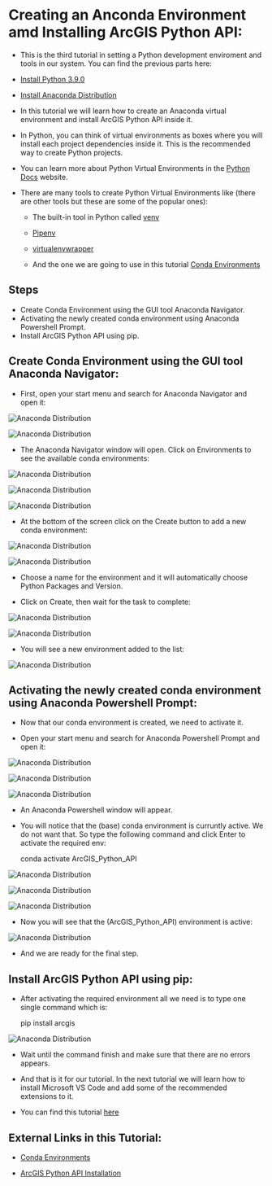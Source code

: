 # Creating an Anconda Environment amd Installing ArcGIS Python API:

* This is the third tutorial in setting a Python development enviroment and tools in our system. You can find the previous parts here:

* [Install Python 3.9.0](../1-Installing_Python/python.md)

* [Install Anaconda Distribution](../2-Installing_Anaconda/anaconda.md) 

* In this tutorial we will learn how to create an Anaconda virtual environment and install ArcGIS Python API inside it.

* In Python, you can think of virtual environments as boxes where you will install each project dependencies inside it. This is the recommended way to create Python projects.

* You can learn more about Python Virtual Environments in the [Python Docs](https://docs.python.org/3/library/venv.html) website.

* There are many tools to create Python Virtual Environments like (there are other tools but these are some of the popular ones):

  * The built-in tool in Python called [venv](https://docs.python.org/3/library/venv.html)
  
  * [Pipenv](https://pipenv.pypa.io/en/latest/)
  
  * [virtualenvwrapper](https://virtualenvwrapper.readthedocs.io/en/latest/)
  
  * And the one we are going to use in this tutorial [Conda Environments](https://docs.conda.io/projects/conda/en/latest/user-guide/tasks/manage-environments.html)


## Steps

* Create Conda Environment using the GUI tool Anaconda Navigator.
* Activating the newly created conda environment using Anaconda Powershell Prompt.
* Install ArcGIS Python API using pip.


## Create Conda Environment using the GUI tool Anaconda Navigator:

* First, open your start menu and search for Anaconda Navigator and open it:

![Anaconda Distribution](./images/image1.jpg)

![Anaconda Distribution](./images/image2.jpg)

* The Anaconda Navigator window will open. Click on Environments to see the available conda environments:

![Anaconda Distribution](./images/image3.jpg)

![Anaconda Distribution](./images/image4.jpg)

![Anaconda Distribution](./images/image5.jpg)

* At the bottom of the screen click on the Create button to add a new conda environment:

![Anaconda Distribution](./images/image5.jpg)

![Anaconda Distribution](./images/image6.jpg)

* Choose a name for the environment and it will automatically choose Python Packages and Version.

* Click on Create, then wait for the task to complete:

![Anaconda Distribution](./images/image7.jpg)

![Anaconda Distribution](./images/image8.jpg)

* You will see a new environment added to the list:

![Anaconda Distribution](./images/image9.jpg)


## Activating the newly created conda environment using Anaconda Powershell Prompt:

* Now that our conda environment is created, we need to activate it.

* Open your start menu and search for Anaconda Powershell Prompt and open it:

![Anaconda Distribution](./images/image10.jpg)

![Anaconda Distribution](./images/image11.jpg)

![Anaconda Distribution](./images/image12.jpg)

* An Anaconda Powershell window will appear.

* You will notice that the (base) conda environment is curruntly active. We do not want that. So type the following command and click Enter to activate the required env:

    conda activate ArcGIS_Python_API

![Anaconda Distribution](./images/image13.jpg)

![Anaconda Distribution](./images/image14.jpg)

![Anaconda Distribution](./images/image15.jpg)

* Now you will see that the (ArcGIS_Python_API) environment is active:

![Anaconda Distribution](./images/image16.jpg)

* And we are ready for the final step.


## Install ArcGIS Python API using pip:

* After activating the required environment all we need is to type one single command which is:

    pip install arcgis

![Anaconda Distribution](./images/image17.jpg)

* Wait until the command finish and make sure that there are no errors appears.


* And that is it for our tutorial. In the next tutorial we will learn how to install Microsoft VS Code and add some of the recommended extensions to it.

* You can find this tutorial [here](../4-Install_VS_Code/vs_code.md)



## External Links in this Tutorial:

* [Conda Environments](https://docs.conda.io/projects/conda/en/latest/user-guide/tasks/manage-environments.html)

* [ArcGIS Python API Installation](https://developers.arcgis.com/python/guide/install-and-set-up/)
